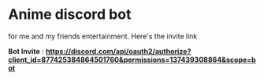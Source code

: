 # Anime discord bot
for me and my friends entertainment. 
Here's the invite link

__Bot Invite__ : __https://discord.com/api/oauth2/authorize?client_id=877425384864501760&permissions=137439308864&scope=bot__
